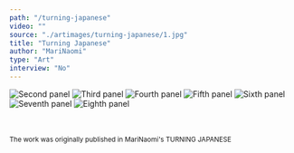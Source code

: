 ```yaml
---
path: "/turning-japanese"
video: ""
source: "./artimages/turning-japanese/1.jpg"
title: "Turning Japanese"
author: "MariNaomi"
type: "Art"
interview: "No"
---
```

![](/artimages/turning-japanese/2.jpg "Second panel")
![](/artimages/turning-japanese/3.jpg "Third panel")
![](/artimages/turning-japanese/4.jpg "Fourth panel")
![](/artimages/turning-japanese/5.jpg "Fifth panel")
![](/artimages/turning-japanese/6.jpg "Sixth panel")
![](/artimages/turning-japanese/7.jpg "Seventh panel")
![](/artimages/turning-japanese/8.jpg "Eighth panel")

<br /><br />
<small>The work was originally published in MariNaomi's TURNING JAPANESE</small>
 
